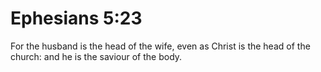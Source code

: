 # Ephesians 5:23

For the husband is the head of the wife, even as Christ is the head of the church: and he is the saviour of the body.